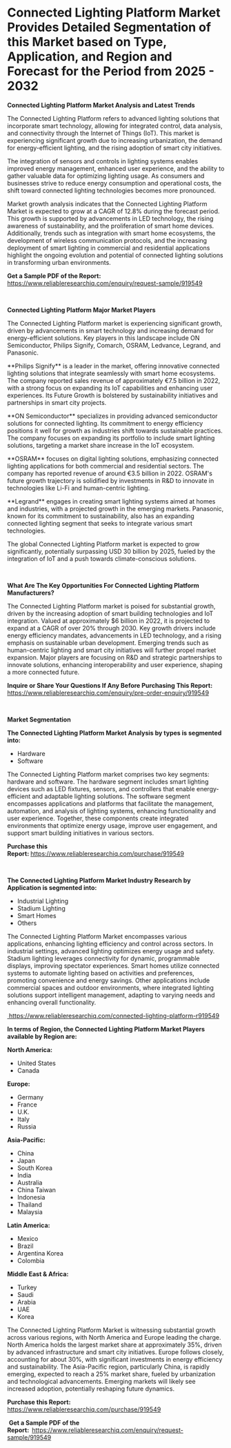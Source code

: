 <p><h1>Connected Lighting Platform Market Provides Detailed Segmentation of this Market based on Type, Application, and Region and Forecast for the Period from 2025 - 2032</h1></p><p><strong>Connected Lighting Platform Market Analysis and Latest Trends</strong></p>
<p><p>The Connected Lighting Platform refers to advanced lighting solutions that incorporate smart technology, allowing for integrated control, data analysis, and connectivity through the Internet of Things (IoT). This market is experiencing significant growth due to increasing urbanization, the demand for energy-efficient lighting, and the rising adoption of smart city initiatives. </p><p>The integration of sensors and controls in lighting systems enables improved energy management, enhanced user experience, and the ability to gather valuable data for optimizing lighting usage. As consumers and businesses strive to reduce energy consumption and operational costs, the shift toward connected lighting technologies becomes more pronounced.</p><p>Market growth analysis indicates that the Connected Lighting Platform Market is expected to grow at a CAGR of 12.8% during the forecast period. This growth is supported by advancements in LED technology, the rising awareness of sustainability, and the proliferation of smart home devices. Additionally, trends such as integration with smart home ecosystems, the development of wireless communication protocols, and the increasing deployment of smart lighting in commercial and residential applications highlight the ongoing evolution and potential of connected lighting solutions in transforming urban environments.</p></p>
<p><strong>Get a Sample PDF of the Report:&nbsp;</strong> <a href="https://www.reliableresearchiq.com/enquiry/request-sample/919549?utm_campaign=3095&utm_medium=2&utm_source=Github&utm_content=ia&utm_term=18042025&utm_id=connected-lighting-platform">https://www.reliableresearchiq.com/enquiry/request-sample/919549</a></p>
<p>&nbsp;</p>
<p><strong>Connected Lighting Platform Major Market Players</strong></p>
<p><p>The Connected Lighting Platform market is experiencing significant growth, driven by advancements in smart technology and increasing demand for energy-efficient solutions. Key players in this landscape include ON Semiconductor, Philips Signify, Comarch, OSRAM, Ledvance, Legrand, and Panasonic.</p><p>**Philips Signify** is a leader in the market, offering innovative connected lighting solutions that integrate seamlessly with smart home ecosystems. The company reported sales revenue of approximately €7.5 billion in 2022, with a strong focus on expanding its IoT capabilities and enhancing user experiences. Its Future Growth is bolstered by sustainability initiatives and partnerships in smart city projects.</p><p>**ON Semiconductor** specializes in providing advanced semiconductor solutions for connected lighting. Its commitment to energy efficiency positions it well for growth as industries shift towards sustainable practices. The company focuses on expanding its portfolio to include smart lighting solutions, targeting a market share increase in the IoT ecosystem.</p><p>**OSRAM** focuses on digital lighting solutions, emphasizing connected lighting applications for both commercial and residential sectors. The company has reported revenue of around €3.5 billion in 2022. OSRAM's future growth trajectory is solidified by investments in R&D to innovate in technologies like Li-Fi and human-centric lighting.</p><p>**Legrand** engages in creating smart lighting systems aimed at homes and industries, with a projected growth in the emerging markets. Panasonic, known for its commitment to sustainability, also has an expanding connected lighting segment that seeks to integrate various smart technologies.</p><p>The global Connected Lighting Platform market is expected to grow significantly, potentially surpassing USD 30 billion by 2025, fueled by the integration of IoT and a push towards climate-conscious solutions.</p></p>
<p>&nbsp;</p>
<p><strong>What Are The Key Opportunities For Connected Lighting Platform Manufacturers?</strong></p>
<p><p>The Connected Lighting Platform market is poised for substantial growth, driven by the increasing adoption of smart building technologies and IoT integration. Valued at approximately $6 billion in 2022, it is projected to expand at a CAGR of over 20% through 2030. Key growth drivers include energy efficiency mandates, advancements in LED technology, and a rising emphasis on sustainable urban development. Emerging trends such as human-centric lighting and smart city initiatives will further propel market expansion. Major players are focusing on R&D and strategic partnerships to innovate solutions, enhancing interoperability and user experience, shaping a more connected future.</p></p>
<p><strong>Inquire or Share Your Questions If Any Before Purchasing This Report:</strong> <a href="https://www.reliableresearchiq.com/enquiry/pre-order-enquiry/919549?utm_campaign=3095&utm_medium=2&utm_source=Github&utm_content=ia&utm_term=18042025&utm_id=connected-lighting-platform">https://www.reliableresearchiq.com/enquiry/pre-order-enquiry/919549</a></p>
<p>&nbsp;</p>
<p><strong>Market Segmentation</strong></p>
<p><strong>The Connected Lighting Platform Market Analysis by types is segmented into:</strong></p>
<p><ul><li>Hardware</li><li>Software</li></ul></p>
<p><p>The Connected Lighting Platform market comprises two key segments: hardware and software. The hardware segment includes smart lighting devices such as LED fixtures, sensors, and controllers that enable energy-efficient and adaptable lighting solutions. The software segment encompasses applications and platforms that facilitate the management, automation, and analysis of lighting systems, enhancing functionality and user experience. Together, these components create integrated environments that optimize energy usage, improve user engagement, and support smart building initiatives in various sectors.</p></p>
<p><strong>Purchase this Report:&nbsp;</strong><a href="https://www.reliableresearchiq.com/purchase/919549?utm_campaign=3095&utm_medium=2&utm_source=Github&utm_content=ia&utm_term=18042025&utm_id=connected-lighting-platform">https://www.reliableresearchiq.com/purchase/919549</a></p>
<p>&nbsp;</p>
<p><strong>The Connected Lighting Platform Market Industry Research by Application is segmented into:</strong></p>
<p><ul><li>Industrial Lighting</li><li>Stadium Lighting</li><li>Smart Homes</li><li>Others</li></ul></p>
<p><p>The Connected Lighting Platform Market encompasses various applications, enhancing lighting efficiency and control across sectors. In industrial settings, advanced lighting optimizes energy usage and safety. Stadium lighting leverages connectivity for dynamic, programmable displays, improving spectator experiences. Smart homes utilize connected systems to automate lighting based on activities and preferences, promoting convenience and energy savings. Other applications include commercial spaces and outdoor environments, where integrated lighting solutions support intelligent management, adapting to varying needs and enhancing overall functionality.</p></p>
<p><a href="https://www.reliableresearchiq.com/connected-lighting-platform-r919549?utm_campaign=3095&utm_medium=2&utm_source=Github&utm_content=ia&utm_term=18042025&utm_id=connected-lighting-platform">&nbsp;https://www.reliableresearchiq.com/connected-lighting-platform-r919549</a></p>
<p><strong>In terms of Region, the Connected Lighting Platform Market Players available by Region are:</strong></p>
<p>
    <p> <strong> North America: </strong>
        <ul>
            <li>United States</li>
            <li>Canada</li>
        </ul>
        </p> 
    <p> <strong> Europe: </strong>
        <ul>
            <li>Germany</li>
            <li>France</li>
            <li>U.K.</li>
            <li>Italy</li>
            <li>Russia</li>
        </ul>
        </p> 
    <p> <strong> Asia-Pacific: </strong>
        <ul>
            <li>China</li>
            <li>Japan</li>
            <li>South Korea</li>
            <li>India</li>
            <li>Australia</li>
            <li>China Taiwan</li>
            <li>Indonesia</li>
            <li>Thailand</li>
            <li>Malaysia</li>
        </ul>
        </p> 
    <p> <strong> Latin America: </strong>
        <ul>
            <li>Mexico</li>
            <li>Brazil</li>
            <li>Argentina Korea</li>
            <li>Colombia</li>
        </ul>
        </p> 
    <p> <strong> Middle East & Africa: </strong>
        <ul>
            <li>Turkey</li>
            <li>Saudi</li>
            <li>Arabia</li>
            <li>UAE</li>
            <li>Korea</li>
        </ul>
    </p>
    </p>
<p><p>The Connected Lighting Platform Market is witnessing substantial growth across various regions, with North America and Europe leading the charge. North America holds the largest market share at approximately 35%, driven by advanced infrastructure and smart city initiatives. Europe follows closely, accounting for about 30%, with significant investments in energy efficiency and sustainability. The Asia-Pacific region, particularly China, is rapidly emerging, expected to reach a 25% market share, fueled by urbanization and technological advancements. Emerging markets will likely see increased adoption, potentially reshaping future dynamics.</p></p>
<p><strong>Purchase this Report: </strong><a href="https://www.reliableresearchiq.com/purchase/919549?utm_campaign=3095&utm_medium=2&utm_source=Github&utm_content=ia&utm_term=18042025&utm_id=connected-lighting-platform">https://www.reliableresearchiq.com/purchase/919549</a></p>
<p>&nbsp;<strong>Get a Sample PDF of the Report:&nbsp;&nbsp;</strong><a href="https://www.reliableresearchiq.com/enquiry/request-sample/919549?utm_campaign=3095&utm_medium=2&utm_source=Github&utm_content=ia&utm_term=18042025&utm_id=connected-lighting-platform">https://www.reliableresearchiq.com/enquiry/request-sample/919549</a></p>
<p><strong></strong></p>
<p><p></p><p></p><p></p></p>
